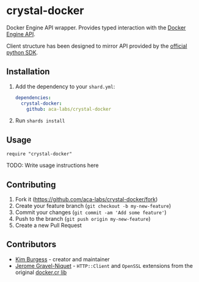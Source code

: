 # crystal-docker

Docker Engine API wrapper. Provides typed interaction with the [Docker Engine API](https://docs.docker.com/engine/api/latest/).

Client structure has been designed to mirror API provided by the [official python SDK](https://docker-py.readthedocs.io/en/stable/client.html).

## Installation

1. Add the dependency to your `shard.yml`:

   ```yaml
   dependencies:
     crystal-docker:
       github: aca-labs/crystal-docker
   ```

2. Run `shards install`

## Usage

```crystal
require "crystal-docker"
```

TODO: Write usage instructions here

## Contributing

1. Fork it (<https://github.com/aca-labs/crystal-docker/fork>)
2. Create your feature branch (`git checkout -b my-new-feature`)
3. Commit your changes (`git commit -am 'Add some feature'`)
4. Push to the branch (`git push origin my-new-feature`)
5. Create a new Pull Request

## Contributors

- [Kim Burgess](https://github.com/kimburgess) - creator and maintainer
- [Jerome Gravel-Niquet](https://github.com/jeromegn) - `HTTP::Client` and `OpenSSL` extensions from the original [docker.cr lib](https://github.com/jeromegn/docker.cr)

